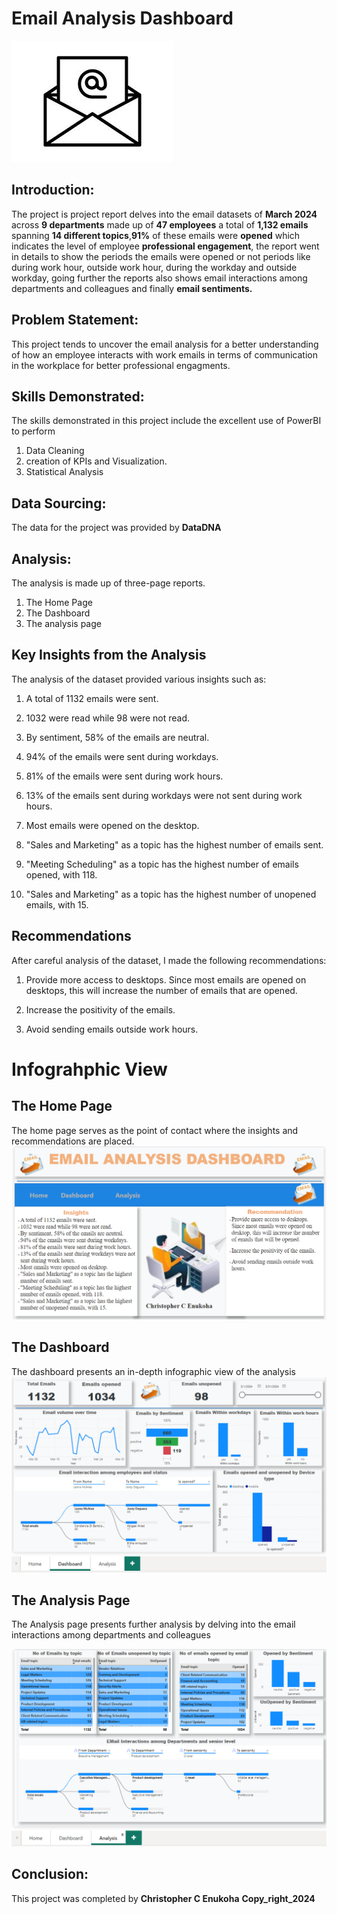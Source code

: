 # Email Analysis Dashboard 
![](images.jpg)

## Introduction: 
The project is project report delves into the email datasets of **March 2024** across **9 departments** made up of **47 employees** a total of **1,132 emails** spanning **14 different topics**,**91%** of these emails were **opened** which indicates the level of employee **professional engagement**, the report went in details to show the periods the emails were opened or not periods like during work hour, outside work hour, during the workday and outside workday, going further the reports also shows email interactions among departments and colleagues and finally **email sentiments.**

## Problem Statement:
This project tends to uncover the email analysis for a better understanding of how an employee interacts with work emails in terms of communication in the workplace for better professional engagments. 

## Skills Demonstrated:
The skills demonstrated in this project include the excellent use of PowerBI to perform 
1.	Data Cleaning 
2.	creation of KPIs and Visualization.
3.	Statistical Analysis

## Data Sourcing:
The data for the project was provided by **DataDNA**

## Analysis:
The analysis is made up of three-page reports.
1.	The Home Page
2.	The Dashboard
3.	The analysis page

## Key Insights from the Analysis 

The analysis of the dataset provided various insights such as:

1) A total of 1132 emails were sent.

2) 1032 were read while 98 were not read.

3) By sentiment, 58% of the emails are neutral.

4) 94% of the emails were sent during workdays.

5) 81% of the emails were sent during work hours.

6) 13% of the emails sent during workdays were not sent during work hours.

7) Most emails were opened on the desktop.

8) "Sales and Marketing" as a topic has the highest number of emails sent.

9) "Meeting Scheduling" as a topic has the highest number of emails opened, with 118.

10) "Sales and Marketing" as a topic has the highest number of unopened emails, with 15.

## Recommendations
After careful analysis of the dataset, I made the following recommendations:

1) Provide more access to desktops. Since most emails are opened on desktops, this will increase the number of emails that are opened.

2) Increase the positivity of the emails.

3) Avoid sending emails outside work hours.

# Infograhphic View 

## The Home Page
The home page serves as the point of contact where the insights and recommendations are placed. 
![](home.png)

## The Dashboard 
The dashboard presents an in-depth infographic view of the analysis 
![](Dashboard.png)

## The Analysis Page
The Analysis page presents further analysis by delving into the email interactions among departments and colleagues 

![](Analysis.png)

## Conclusion:
This project was completed by __Christopher C Enukoha__  **Copy_right_2024**

